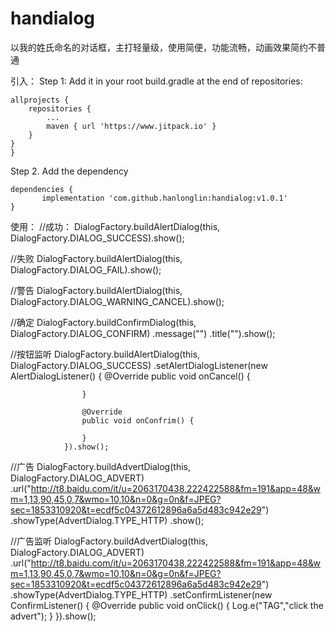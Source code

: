 # handialog
以我的姓氏命名的对话框，主打轻量级，使用简便，功能流畅，动画效果简约不普通

引入：
Step 1: Add it in your root build.gradle at the end of repositories:

	allprojects {
		repositories {
			...
			maven { url 'https://www.jitpack.io' }
		}
	}
  	}
Step 2. Add the dependency

	dependencies {
	       implementation 'com.github.hanlonglin:handialog:v1.0.1'
	}
  
  使用：
  //成功：
  DialogFactory.buildAlertDialog(this, DialogFactory.DIALOG_SUCCESS).show();
  
  
  //失败
  DialogFactory.buildAlertDialog(this, DialogFactory.DIALOG_FAIL).show();
  
  //警告
  DialogFactory.buildAlertDialog(this, DialogFactory.DIALOG_WARNING_CANCEL).show();
  
  //确定
  DialogFactory.buildConfirmDialog(this, DialogFactory.DIALOG_CONFIRM)
                .message("")
                .title("").show();
                
  //按钮监听
  DialogFactory.buildAlertDialog(this, DialogFactory.DIALOG_SUCCESS)
                .setAlertDialogListener(new AlertDialogListener() {
                    @Override
                    public void onCancel() {
                        
                    }

                    @Override
                    public void onConfrim() {

                    }
                }).show();
                
 //广告
 DialogFactory.buildAdvertDialog(this, DialogFactory.DIALOG_ADVERT)
                .url("http://t8.baidu.com/it/u=2063170438,222422588&fm=191&app=48&wm=1,13,90,45,0,7&wmo=10,10&n=0&g=0n&f=JPEG?sec=1853310920&t=ecdf5c04372612896a6a5d483c942e29")
                .showType(AdvertDialog.TYPE_HTTP)
                .show();
                
 //广告监听
 DialogFactory.buildAdvertDialog(this, DialogFactory.DIALOG_ADVERT)
                .url("http://t8.baidu.com/it/u=2063170438,222422588&fm=191&app=48&wm=1,13,90,45,0,7&wmo=10,10&n=0&g=0n&f=JPEG?sec=1853310920&t=ecdf5c04372612896a6a5d483c942e29")
                .showType(AdvertDialog.TYPE_HTTP)
                .setConfirmListener(new ConfirmListener() {
                    @Override
                    public void onClick() {
                        Log.e("TAG","click the advert");
                    }
                }).show();
